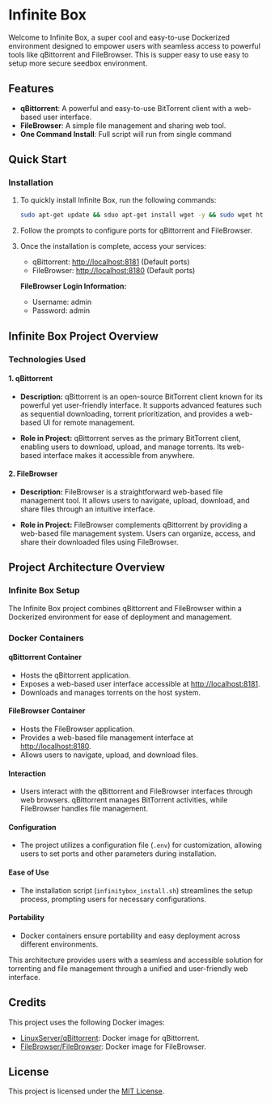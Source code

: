 # Infinite Box

Welcome to Infinite Box, a super cool and easy-to-use Dockerized environment designed to empower users with seamless access to powerful tools like qBittorrent and FileBrowser. This is supper easy to use easy to setup more secure seedbox environment.

## Features

- **qBittorrent**: A powerful and easy-to-use BitTorrent client with a web-based user interface.
- **FileBrowser**: A simple file management and sharing web tool.
- **One Command Install**: Full script will run from single command

## Quick Start

### Installation

1. To quickly install Infinite Box, run the following commands:

    ```bash
    sudo apt-get update && sduo apt-get install wget -y && sudo wget https://raw.githubusercontent.com/Niraj-Dilshan/Infinite-box/main/infinitybox_install.sh && chmod +x infinitybox_install.sh && ./infinitybox_install.sh
    ```
2. Follow the prompts to configure ports for qBittorrent and FileBrowser.

3. Once the installation is complete, access your services:
    - qBittorrent: [http://localhost:8181](http://localhost:8181) (Default ports)
    - FileBrowser: [http://localhost:8180](http://localhost:8180) (Default ports)

    **FileBrowser Login Information:**
    - Username: admin
    - Password: admin

## Infinite Box Project Overview

### Technologies Used

#### 1. qBittorrent

- **Description:** qBittorrent is an open-source BitTorrent client known for its powerful yet user-friendly interface. It supports advanced features such as sequential downloading, torrent prioritization, and provides a web-based UI for remote management.

- **Role in Project:** qBittorrent serves as the primary BitTorrent client, enabling users to download, upload, and manage torrents. Its web-based interface makes it accessible from anywhere.

#### 2. FileBrowser

- **Description:** FileBrowser is a straightforward web-based file management tool. It allows users to navigate, upload, download, and share files through an intuitive interface.

- **Role in Project:** FileBrowser complements qBittorrent by providing a web-based file management system. Users can organize, access, and share their downloaded files using FileBrowser.

## Project Architecture Overview

### Infinite Box Setup

The Infinite Box project combines qBittorrent and FileBrowser within a Dockerized environment for ease of deployment and management.

### Docker Containers

#### qBittorrent Container

- Hosts the qBittorrent application.
- Exposes a web-based user interface accessible at [http://localhost:8181](http://localhost:8181).
- Downloads and manages torrents on the host system.

#### FileBrowser Container

- Hosts the FileBrowser application.
- Provides a web-based file management interface at [http://localhost:8180](http://localhost:8180).
- Allows users to navigate, upload, and download files.

#### Interaction

- Users interact with the qBittorrent and FileBrowser interfaces through web browsers. qBittorrent manages BitTorrent activities, while FileBrowser handles file management.

#### Configuration

- The project utilizes a configuration file (`.env`) for customization, allowing users to set ports and other parameters during installation.

#### Ease of Use

- The installation script (`infinitybox_install.sh`) streamlines the setup process, prompting users for necessary configurations.

#### Portability

- Docker containers ensure portability and easy deployment across different environments.

This architecture provides users with a seamless and accessible solution for torrenting and file management through a unified and user-friendly web interface.

## Credits

This project uses the following Docker images:

- [LinuxServer/qBittorrent](https://hub.docker.com/r/linuxserver/qbittorrent): Docker image for qBittorrent.
- [FileBrowser/FileBrowser](https://hub.docker.com/r/filebrowser/filebrowser): Docker image for FileBrowser.

## License

This project is licensed under the [MIT License](LICENSE).

